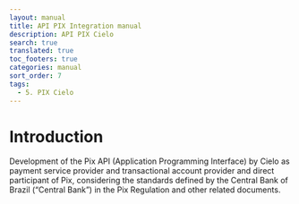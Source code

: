 ```yaml
---
layout: manual
title: API PIX Integration manual
description: API PIX Cielo
search: true
translated: true
toc_footers: true
categories: manual
sort_order: 7
tags:
  - 5. PIX Cielo
---
```


# Introduction

Development of the Pix API (Application Programming Interface) by Cielo as payment service provider and transactional account provider and direct participant of Pix, considering the standards defined by the Central Bank of Brazil (“Central Bank”) in the Pix Regulation and other related documents.
